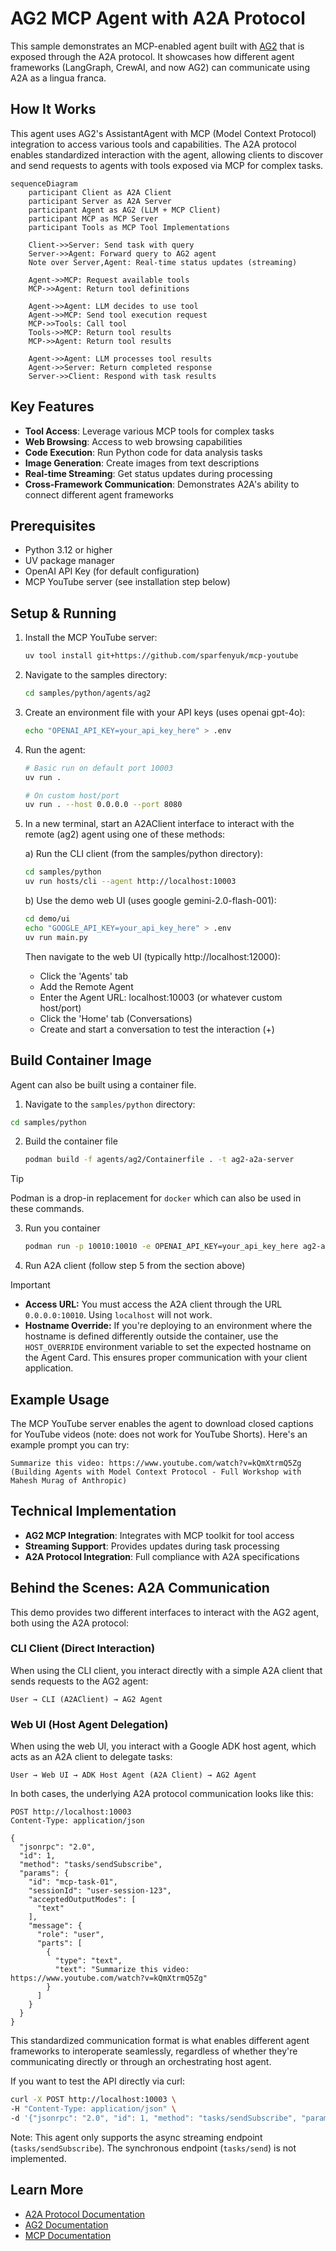 # AG2 MCP Agent with A2A Protocol

This sample demonstrates an MCP-enabled agent built with [AG2](https://github.com/ag2ai/ag2) that is exposed through the A2A protocol. It showcases how different agent frameworks (LangGraph, CrewAI, and now AG2) can communicate using A2A as a lingua franca.

## How It Works

This agent uses AG2's AssistantAgent with MCP (Model Context Protocol) integration to access various tools and capabilities. The A2A protocol enables standardized interaction with the agent, allowing clients to discover and send requests to agents with tools exposed via MCP for complex tasks.

```mermaid
sequenceDiagram
    participant Client as A2A Client
    participant Server as A2A Server
    participant Agent as AG2 (LLM + MCP Client)
    participant MCP as MCP Server
    participant Tools as MCP Tool Implementations

    Client->>Server: Send task with query
    Server->>Agent: Forward query to AG2 agent
    Note over Server,Agent: Real-time status updates (streaming)
    
    Agent->>MCP: Request available tools
    MCP->>Agent: Return tool definitions
    
    Agent->>Agent: LLM decides to use tool
    Agent->>MCP: Send tool execution request
    MCP->>Tools: Call tool
    Tools->>MCP: Return tool results
    MCP->>Agent: Return tool results
    
    Agent->>Agent: LLM processes tool results
    Agent->>Server: Return completed response
    Server->>Client: Respond with task results
```

## Key Features

- **Tool Access**: Leverage various MCP tools for complex tasks
- **Web Browsing**: Access to web browsing capabilities
- **Code Execution**: Run Python code for data analysis tasks
- **Image Generation**: Create images from text descriptions
- **Real-time Streaming**: Get status updates during processing
- **Cross-Framework Communication**: Demonstrates A2A's ability to connect different agent frameworks

## Prerequisites

- Python 3.12 or higher
- UV package manager
- OpenAI API Key (for default configuration)
- MCP YouTube server (see installation step below)

## Setup & Running

1. Install the MCP YouTube server:

   ```bash
   uv tool install git+https://github.com/sparfenyuk/mcp-youtube
   ```

2. Navigate to the samples directory:

   ```bash
   cd samples/python/agents/ag2
   ```

3. Create an environment file with your API keys (uses openai gpt-4o):

   ```bash
   echo "OPENAI_API_KEY=your_api_key_here" > .env
   ```

4. Run the agent:

   ```bash
   # Basic run on default port 10003
   uv run .

   # On custom host/port
   uv run . --host 0.0.0.0 --port 8080
   ```

5. In a new terminal, start an A2AClient interface to interact with the remote (ag2) agent using one of these methods:

   a) Run the CLI client (from the samples/python directory):
   ```bash
   cd samples/python
   uv run hosts/cli --agent http://localhost:10003
   ```
   
   b) Use the demo web UI (uses google gemini-2.0-flash-001):
   ```bash
   cd demo/ui
   echo "GOOGLE_API_KEY=your_api_key_here" > .env
   uv run main.py
   ```
   
   Then navigate to the web UI (typically http://localhost:12000):
   - Click the 'Agents' tab
   - Add the Remote Agent
   - Enter the Agent URL: localhost:10003 (or whatever custom host/port)
   - Click the 'Home' tab (Conversations)
   - Create and start a conversation to test the interaction (+)

## Build Container Image

Agent can also be built using a container file.

1. Navigate to the `samples/python` directory:

  ```bash
  cd samples/python
  ```

2. Build the container file

    ```bash
    podman build -f agents/ag2/Containerfile . -t ag2-a2a-server
    ```

> [!Tip]  
> Podman is a drop-in replacement for `docker` which can also be used in these commands.

3. Run you container

    ```bash
    podman run -p 10010:10010 -e OPENAI_API_KEY=your_api_key_here ag2-a2a-server
    ```

4. Run A2A client (follow step 5 from the section above)

> [!Important]
> * **Access URL:** You must access the A2A client through the URL `0.0.0.0:10010`. Using `localhost` will not work.
> * **Hostname Override:** If you're deploying to an environment where the hostname is defined differently outside the container, use the `HOST_OVERRIDE` environment variable to set the expected hostname on the Agent Card. This ensures proper communication with your client application.

## Example Usage

The MCP YouTube server enables the agent to download closed captions for YouTube videos (note: does not work for YouTube Shorts). Here's an example prompt you can try:

```
Summarize this video: https://www.youtube.com/watch?v=kQmXtrmQ5Zg (Building Agents with Model Context Protocol - Full Workshop with Mahesh Murag of Anthropic)
```

## Technical Implementation

- **AG2 MCP Integration**: Integrates with MCP toolkit for tool access
- **Streaming Support**: Provides updates during task processing
- **A2A Protocol Integration**: Full compliance with A2A specifications


## Behind the Scenes: A2A Communication

This demo provides two different interfaces to interact with the AG2 agent, both using the A2A protocol:

### CLI Client (Direct Interaction)
When using the CLI client, you interact directly with a simple A2A client that sends requests to the AG2 agent:
```
User → CLI (A2AClient) → AG2 Agent
```

### Web UI (Host Agent Delegation)
When using the web UI, you interact with a Google ADK host agent, which acts as an A2A client to delegate tasks:
```
User → Web UI → ADK Host Agent (A2A Client) → AG2 Agent
```

In both cases, the underlying A2A protocol communication looks like this:

```
POST http://localhost:10003
Content-Type: application/json

{
  "jsonrpc": "2.0",
  "id": 1,
  "method": "tasks/sendSubscribe",
  "params": {
    "id": "mcp-task-01",
    "sessionId": "user-session-123",
    "acceptedOutputModes": [
      "text"
    ],
    "message": {
      "role": "user",
      "parts": [
        {
          "type": "text",
          "text": "Summarize this video: https://www.youtube.com/watch?v=kQmXtrmQ5Zg"
        }
      ]
    }
  }
}
```

This standardized communication format is what enables different agent frameworks to interoperate seamlessly, regardless of whether they're communicating directly or through an orchestrating host agent.

If you want to test the API directly via curl:

```bash
curl -X POST http://localhost:10003 \
-H "Content-Type: application/json" \
-d '{"jsonrpc": "2.0", "id": 1, "method": "tasks/sendSubscribe", "params": {"id": "mcp-task-01", "sessionId": "user-session-123", "acceptedOutputModes": ["text"], "message": {"role": "user", "parts": [{"type": "text", "text": "Summarize this video: https://www.youtube.com/watch?v=kQmXtrmQ5Zg"}]}}}'
```

Note: This agent only supports the async streaming endpoint (`tasks/sendSubscribe`). The synchronous endpoint (`tasks/send`) is not implemented.

## Learn More

- [A2A Protocol Documentation](https://google.github.io/A2A/#/documentation)
- [AG2 Documentation](https://docs.ag2.ai/)
- [MCP Documentation](https://modelcontextprotocol.io/introduction)
